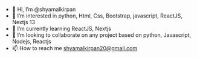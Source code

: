 - 👋 Hi, I’m @shyamalkirpan
- 👀 I’m interested in python, Html, Css, Bootstrap, javascript, ReactJS, Nextjs 13
- 🌱 I’m currently learning ReactJS, Nextjs 
- 💞️ I’m looking to collaborate on any project based on python, Javascript, Nodejs, Reactjs 
- 📫 How to reach me shyamalkirpan20@gmail.com

<!---
shyamalkirpan/shyamalkirpan is a ✨ special ✨ repository because its `README.md` (this file) appears on your GitHub profile.
You can click the Preview link to take a look at your changes.
--->
